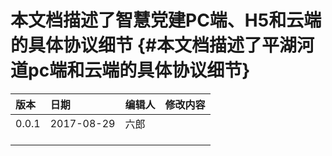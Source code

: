 # 本文档描述了智慧党建PC端、H5和云端的具体协议细节 {#本文档描述了平湖河道pc端和云端的具体协议细节}

| 版本 | 日期 | 编辑人 | 修改内容 |
| :--- | :--- | :--- | :--- |
| 0.0.1 | 2017-08-29 | 六郎 |  |
|  |  |  |  |
|  |  |  |  |
|  |  |  |  |



